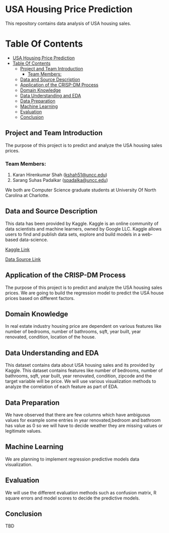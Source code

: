 # USA Housing Price Prediction

This repository contains data analysis of USA housing sales.

# Table Of Contents
- [USA Housing Price Prediction](#usa-housing-price-prediction)
- [Table Of Contents](#table-of-contents)
  - [Project and Team Introduction](#project-and-team-introduction)
    - [Team Members:](#team-members)
  - [Data and Source Description](#data-and-source-description)
  - [Application of the CRISP-DM Process](#application-of-the-crisp-dm-process)
  - [Domain Knowledge](#domain-knowledge)
  - [Data Understanding and EDA](#data-understanding-and-eda)
  - [Data Preparation](#data-preparation)
  - [Machine Learning](#machine-learning)
  - [Evaluation](#evaluation)
  - [Conclusion](#conclusion)

## Project and Team Introduction
The purpose of this project is to predict and analyze the USA housing sales prices.  

### Team Members:
  1. Karan Hirenkumar Shah (kshah51@uncc.edu)
  2. Sarang Suhas Padalkar (spadalka@uncc.edu)
 

We both are Computer Science graduate students at University Of North Carolina at Charlotte.

## Data and Source Description
This data has been provided by Kaggle. Kaggle is an online community of data scientists and machine learners, owned by Google LLC. Kaggle allows users to find and publish data sets, explore and build models in a web-based data-science.

[Kaggle Link]('https://www.kaggle.com')

[Data Source Link](https://www.kaggle.com/harlfoxem/housesalesprediction/download)

## Application of the CRISP-DM Process
The purpose of this project is to predict and analyze the USA housing sales prices. We are going to build the regression model to predict the USA house prices based on different factors.

## Domain Knowledge
In real estate industry housing price are dependent on various features like  number of bedrooms, number of bathrooms, sqft, year built, year renovated, condition, location of the house.

## Data Understanding and EDA
This dataset contains data about USA housing sales and its provided by Kaggle. This dataset contains features like number of bedrooms, number of bathrooms, sqft, year built, year renovated, condition, zipcode and the target variable will be price.
We will use various visualization methods to analyze the correlation of each feature as part of EDA.

## Data Preparation
We have observed that there are few columns which have ambiguous values for example some entries in year renovated,bedroom and bathroom has value as 0 so we will have to decide weather they are missing values or legitimate values.

## Machine Learning
We are planning to implement regression predictive models data visualization.

## Evaluation
We will use the different evaluation methods such as confusion matrix, R square errors and model scores to decide the predictive models.

## Conclusion
TBD